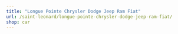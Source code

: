 ```yaml
---
title: "Longue Pointe Chrysler Dodge Jeep Ram Fiat"
url: /saint-leonard/longue-pointe-chrysler-dodge-jeep-ram-fiat/
shop: car
---
```

